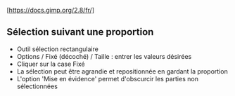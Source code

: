 [https://docs.gimp.org/2.8/fr/]


## Sélection suivant une proportion
- Outil sélection rectangulaire
- Options / Fixé (décoché) / Taille : entrer les valeurs désirées
- Cliquer sur la case Fixé
- La sélection peut être agrandie et repositionnée en gardant la proportion
- L'option 'Mise en évidence' permet d'obscurcir les parties non sélectionnées

